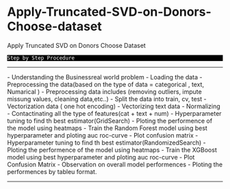 # Apply-Truncated-SVD-on-Donors-Choose-dataset
Apply Truncated SVD on Donors Choose Dataset 

<p style="background:black">
<code style="background:black;color:white">Step by Step Procedure
</code>
</p>

<hr>
- Understanding the Businessreal world problem
- Loading the data
- Preprocessing the data(based on the type of data = categorical , text, Numarical )
- Preprocessing data includes (removing outliers, impute missung values, cleaning data,etc..)
- Split the data into train, cv, test
- Vectorization data ( one hot encoding)
- Vectorizing text data
- Normalizing 
- Contactinating all the type of features(cat + text + num)
- Hyperparameter tuning to find th best estimator(GridSearch)
- Ploting the performence of the model using heatmaps
- Train the Random Forest model using best hyperparameter and ploting auc roc-curve
- Plot confusion matrix 
- Hyperparameter tuning to find th best estimator(RandomizedSearch)
- Ploting the performence of the model using heatmaps
- Train the XGBoost model using best hyperparameter and ploting auc roc-curve
- Plot Confusion Matrix 
- Observation on overall model performences 
- Ploting the performences by tableu format.
<hr>
